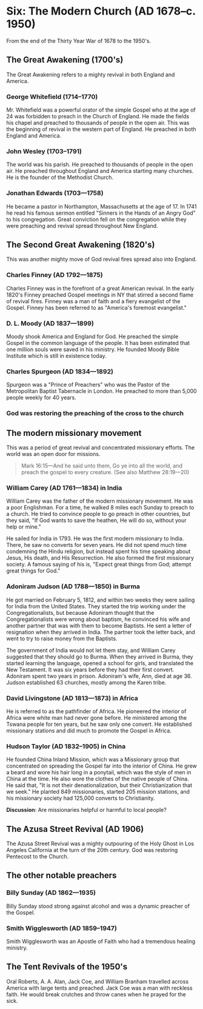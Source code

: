 # Six: The Modern Church (AD 1678–c. 1950)

From the end of the Thirty Year War of 1678 to the 1950's.

## The Great Awakening (1700's)

The Great Awakening refers to a mighty revival in both England and America.

### George Whitefield (1714&ndash;1770)

Mr. Whitefield was a powerful orator of the simple Gospel who at the age of 24 was forbidden to preach in the Church of England. He made the fields his chapel and preached to thousands of people in the open air. This was the beginning of revival in the western part of England. He preached in both England and America.

### John Wesley (1703&ndash;1791)

The world was his parish. He preached to thousands of people in the open air. He preached throughout England and America starting many churches. He is the founder of the Methodist Church.

### Jonathan Edwards (1703&mdash;1758)

He became a pastor in Northampton, Massachusetts at the age of 17. In 1741 he read his famous sermon entitled "Sinners in the Hands of an Angry God" to his congregation. Great conviction fell on the congregation while they were preaching and revival spread throughout New England.

## The Second Great Awakening (1820's)

This was another mighty move of God revival fires spread also into England.

### Charles Finney (AD 1792—1875)

Charles Finney was in the forefront of a great American revival. In the early 1820's Finney preached Gospel meetings in NY that stirred a second flame of revival fires. Finney was a man of faith and a fiery evangelist of the Gospel. Finney has been referred to as "America's foremost evangelist."

### D. L. Moody (AD 1837—1899)

Moody shook America and England for God. He preached the simple Gospel in the common language of the people. It has been estimated that one million souls were saved in his ministry. He founded Moody Bible Institute which is still in existence today.

### Charles Spurgeon (AD 1834—1892)

Spurgeon was a "Prince of Preachers" who was the Pastor of the Metropolitan Baptist Tabernacle in London. He preached to more than 5,000 people weekly for 40 years.

### God was restoring the preaching of the cross to the church

## The modern missionary movement

This was a period of great revival and concentrated missionary efforts. The world was an open door for missions.

> Mark 16:15&mdash;And he said unto them, Go ye into all the world, and preach the gospel to every creature. (See also Matthew 28:19—20)

### William Carey (AD 1761—1834) in India

William Carey was the father of the modern missionary movement. He was a poor Englishman. For a time, he walked 8 miles each Sunday to preach to a church. He tried to convince people to go preach in other countries, but they said, "If God wants to save the heathen, He will do so, without your help or mine."

He sailed for India in 1793. He was the first modern missionary to India. There, he saw no converts for seven years. He did not spend much time condemning the Hindu religion, but instead spent his time speaking about Jesus, His death, and His Resurrection. He also formed the first missionary society. A famous saying of his is, "Expect great things from God; attempt great things for God."

### Adoniram Judson (AD 1788—1850) in Burma

He got married on February 5, 1812, and within two weeks they were sailing for India from the United States. They started the trip working under the Congregationalists, but because Adoniram thought that the Congregationalists were wrong about baptism, he convinced his wife and another partner that was with them to become Baptists. He sent a letter of resignation when they arrived in India. The partner took the letter back, and went to try to raise money from the Baptists.

The government of India would not let them stay, and William Carey suggested that they should go to Burma. When they arrived in Burma, they started learning the language, opened a school for girls, and translated the New Testament. It was six years before they had their first convert. Adoniram spent two years in prison. Adoniram's wife, Ann, died at age 36. Judson established 63 churches, mostly among the Karen tribe.

### David Livingstone (AD 1813—1873) in Africa

He is referred to as the pathfinder of Africa. He pioneered the interior of Africa were white man had never gone before. He ministered among the Tswana people for ten years, but he saw only one convert. He established missionary stations and did much to promote the Gospel in Africa.

### Hudson Taylor (AD 1832–1905) in China

He founded China Inland Mission, which was a Missionary group that concentrated on spreading the Gospel far into the interior of China. He grew a beard and wore his hair long in a ponytail, which was the style of men in China at the time. He also wore the clothes of the native people of China. He said that, "It is not their denationalization, but their Christianization that we seek." He planted 849 missionaries, started 205 mission stations, and his missionary society had 125,000 converts to Christianity.

**Discussion**: Are missionaries helpful or harmful to local people?

## The Azusa Street Revival (AD 1906)

The Azusa Street Revival was a mighty outpouring of the Holy Ghost in Los Angeles California at the turn of the 20th century. God was restoring Pentecost to the Church.

## The other notable preachers

### Billy Sunday (AD 1862—1935)

Billy Sunday stood strong against alcohol and was a dynamic preacher of the Gospel.

### Smith Wigglesworth (AD 1859–1947)

Smith Wigglesworth was an Apostle of Faith who had a tremendous healing ministry.

## The Tent Revivals of the 1950's

Oral Roberts, A. A. Alan, Jack Coe, and William Branham travelled across America with large tents and preached. Jack Coe was a man with reckless faith. He would break crutches and throw canes when he prayed for the sick.
